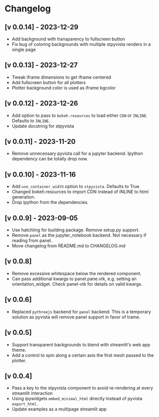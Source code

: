 # Changelog
## [v 0.0.14] - 2023-12-29
- Add background with transparency to fullscreen button
- Fix bug of coloring backgrounds with multiple stpyvista renders in a single page

## [v 0.0.13] - 2023-12-27
- Tweak iframe dimensions to get iframe centered
- Add fullscreen button for all plotters
- Plotter background color is used as iframe bgcolor

## [v 0.0.12] - 2023-12-26
- Add option to pass to `bokeh.resources` to load either `CDN` or `INLINE`. Defaults to `INLINE`.
- Update docstring for stpyvista

## [v 0.0.11] - 2023-11-20
- Remove unnecessary pyvista call for a jupyter backend. Ipython dependency can be totally drop now.

## [v 0.0.10] - 2023-11-16
- Add `use_container_width` option to `stpyvista`. Defaults to True 
- Changed bokeh.resources to import CDN instead of INLINE to html generation.
- Drop ipython from the dependencies. 

## [v 0.0.9] - 2023-09-05

- Use hatchling for building package. Remove setup.py support.
- Remove `panel` as the jupyter_notebook backend. Not necessary if reading from panel.
- Move changelog from README.md to CHANGELOG.md 

## [v 0.0.8]

- Remove excessive whitespace below the rendered component.
- Can pass additional kwargs to panel.pane.vtk, e.g. setting an orientation_widget. Check panel-vtk for details on valid kwargs.
    
## [v 0.0.6]

- Replaced `pythreejs` backend for `panel` backend. This is a temporary solution as pyvista will remove panel support in favor of trame.

## [v 0.0.5]

- Support transparent backgrounds to blend with streamlit's web app theme.
- Add a control to spin along a certain axis the first mesh passed to the plotter.

## [v 0.0.4]

- Pass a key to the stpyvista component to avoid re-rendering at every streamlit interaction
- Using ipywidgets `embed_minimal_html` directly instead of pyvista `export_html`. 
- Update examples as a multipage streamlit app